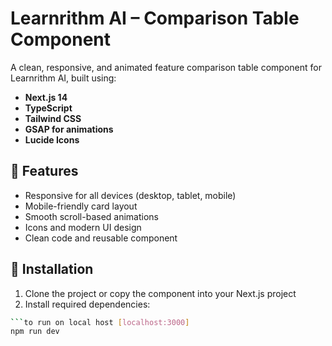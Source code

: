 # Learnrithm AI – Comparison Table Component

A clean, responsive, and animated feature comparison table component for Learnrithm AI, built using:

- **Next.js 14**
- **TypeScript**
- **Tailwind CSS**
- **GSAP for animations**
- **Lucide Icons**

## 📱 Features

- Responsive for all devices (desktop, tablet, mobile)
- Mobile-friendly card layout
- Smooth scroll-based animations
- Icons and modern UI design
- Clean code and reusable component

## 🚀 Installation

1. Clone the project or copy the component into your Next.js project
2. Install required dependencies:

```bash 
```to run on local host [localhost:3000]
npm run dev


